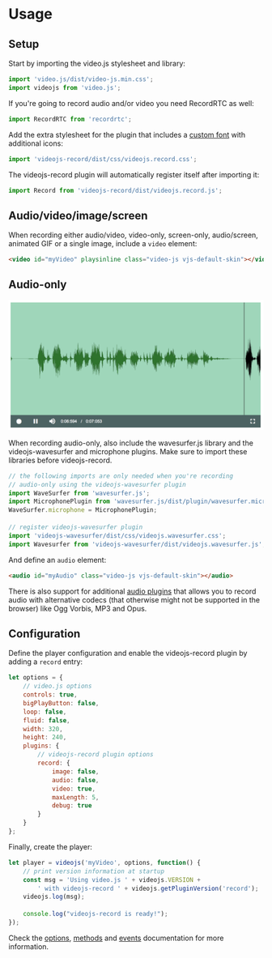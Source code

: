 # Usage

## Setup
Start by importing the video.js stylesheet and library:

```javascript
import 'video.js/dist/video-js.min.css';
import videojs from 'video.js';
```

If you're going to record audio and/or video you need RecordRTC as well:

```javascript
import RecordRTC from 'recordrtc';
```

Add the extra stylesheet for the plugin that includes a
[custom font](font) with additional icons:

```javascript
import 'videojs-record/dist/css/videojs.record.css';
```

The videojs-record plugin will automatically register itself after importing
it:

```javascript
import Record from 'videojs-record/dist/videojs.record.js';
```

## Audio/video/image/screen

When recording either audio/video, video-only, screen-only, audio/screen,
animated GIF or a single image, include a `video` element:

```html
<video id="myVideo" playsinline class="video-js vjs-default-skin"></video>
```

## Audio-only

![Audio-only screenshot](img/audio-only.png?raw=true "Audio-only screenshot")

When recording audio-only, also include the wavesurfer.js library and
the videojs-wavesurfer and microphone plugins. Make sure to import
these libraries before videojs-record.

```javascript
// the following imports are only needed when you're recording
// audio-only using the videojs-wavesurfer plugin
import WaveSurfer from 'wavesurfer.js';
import MicrophonePlugin from 'wavesurfer.js/dist/plugin/wavesurfer.microphone.js';
WaveSurfer.microphone = MicrophonePlugin;

// register videojs-wavesurfer plugin
import 'videojs-wavesurfer/dist/css/videojs.wavesurfer.css';
import Wavesurfer from 'videojs-wavesurfer/dist/videojs.wavesurfer.js';
```

And define an `audio` element:

```html
<audio id="myAudio" class="video-js vjs-default-skin"></audio>
```

There is also support for additional [audio plugins](audio-plugins.md)
that allows you to record audio with alternative codecs (that otherwise might not
be supported in the browser) like Ogg Vorbis, MP3 and Opus.

## Configuration

Define the player configuration and enable the videojs-record plugin by adding
a `record` entry:

```javascript
let options = {
    // video.js options
    controls: true,
    bigPlayButton: false,
    loop: false,
    fluid: false,
    width: 320,
    height: 240,
    plugins: {
        // videojs-record plugin options
        record: {
            image: false,
            audio: false,
            video: true,
            maxLength: 5,
            debug: true
        }
    }
};
```

Finally, create the player:

```javascript
let player = videojs('myVideo', options, function() {
    // print version information at startup
    const msg = 'Using video.js ' + videojs.VERSION +
        ' with videojs-record ' + videojs.getPluginVersion('record');
    videojs.log(msg);

    console.log("videojs-record is ready!");
});
```

Check the [options](options.md), [methods](methods.md) and [events](events.md) documentation
for more information.
